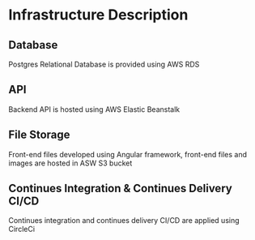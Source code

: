 # Infrastructure Description

## Database
Postgres Relational Database is provided using AWS RDS

## API
Backend API is hosted using AWS Elastic Beanstalk

## File Storage
Front-end files developed using Angular framework, front-end files and images are hosted in ASW S3 bucket

## Continues Integration & Continues Delivery CI/CD
Continues integration and continues delivery CI/CD are applied using CircleCi 
